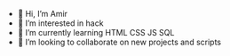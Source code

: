 - 👋 Hi, I’m Amir
- 👀 I’m interested in hack
- 🌱 I’m currently learning HTML CSS JS SQL
- 💞️ I’m looking to collaborate on new projects and scripts

<!---
Amiruchiha/Amiruchiha is a ✨ special ✨ repository because its `README.md` (this file) appears on your GitHub profile.
You can click the Preview link to take a look at your changes.
--->
